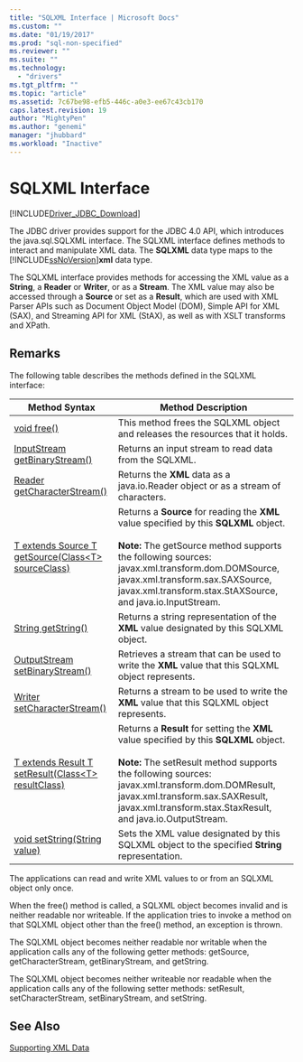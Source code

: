 ```yaml
---
title: "SQLXML Interface | Microsoft Docs"
ms.custom: ""
ms.date: "01/19/2017"
ms.prod: "sql-non-specified"
ms.reviewer: ""
ms.suite: ""
ms.technology: 
  - "drivers"
ms.tgt_pltfrm: ""
ms.topic: "article"
ms.assetid: 7c67be98-efb5-446c-a0e3-ee67c43cb170
caps.latest.revision: 19
author: "MightyPen"
ms.author: "genemi"
manager: "jhubbard"
ms.workload: "Inactive"
---
```

# SQLXML Interface
[!INCLUDE[Driver_JDBC_Download](../../includes/driver_jdbc_download.md)]

  The JDBC driver provides support for the JDBC 4.0 API, which introduces the java.sql.SQLXML interface. The SQLXML interface defines methods to interact and manipulate XML data. The **SQLXML** data type maps to the [!INCLUDE[ssNoVersion](../../includes/ssnoversion_md.md)]**xml** data type.  
  
 The SQLXML interface provides methods for accessing the XML value as a **String**, a **Reader** or **Writer**, or as a **Stream**. The XML value may also be accessed through a **Source** or set as a **Result**, which are used with XML Parser APIs such as Document Object Model (DOM), Simple API for XML (SAX), and Streaming API for XML (StAX), as well as with XSLT transforms and XPath.  
  
## Remarks  
 The following table describes the methods defined in the SQLXML interface:  
  
|Method Syntax|Method Description|  
|-------------------|------------------------|  
|[void free()](http://go.microsoft.com/fwlink/?LinkId=131685)|This method frees the SQLXML object and releases the resources that it holds.|  
|[InputStream getBinaryStream()](http://go.microsoft.com/fwlink/?LinkId=131754)|Returns an input stream to read data from the SQLXML.|  
|[Reader getCharacterStream()](http://go.microsoft.com/fwlink/?LinkId=131755)|Returns the **XML** data as a java.io.Reader object or as a stream of characters.|  
|[T extends Source T getSource(Class\<T> sourceClass)](http://go.microsoft.com/fwlink/?LinkId=131756)|Returns a **Source** for reading the **XML** value specified by this **SQLXML** object.<br /><br /> **Note:**  The getSource method supports the following sources: javax.xml.transform.dom.DOMSource, javax.xml.transform.sax.SAXSource, javax.xml.transform.stax.StAXSource, and java.io.InputStream.|  
|[String getString()](http://go.microsoft.com/fwlink/?LinkId=131757)|Returns a string representation of the **XML** value designated by this SQLXML object.|  
|[OutputStream setBinaryStream()](http://go.microsoft.com/fwlink/?LinkId=131758)|Retrieves a stream that can be used to write the **XML** value that this SQLXML object represents.|  
|[Writer setCharacterStream()](http://go.microsoft.com/fwlink/?LinkId=131759)|Returns a stream to be used to write the **XML** value that this SQLXML object represents.|  
|[T extends Result T setResult(Class\<T> resultClass)](http://go.microsoft.com/fwlink/?LinkId=131760)|Returns a **Result** for setting the **XML** value specified by this **SQLXML** object.<br /><br /> **Note:** The setResult method supports the following sources: javax.xml.transform.dom.DOMResult, javax.xml.transform.sax.SAXResult, javax.xml.transform.stax.StaxResult, and java.io.OutputStream.|  
|[void setString(String value)](http://go.microsoft.com/fwlink/?LinkId=131762)|Sets the XML value designated by this SQLXML object to the specified **String** representation.|  
  
 The applications can read and write XML values to or from an SQLXML object only once.  
  
 When the free() method is called, a SQLXML object becomes invalid and is neither readable nor writeable. If the application tries to invoke a method on that SQLXML object other than the free() method, an exception is thrown.  
  
 The SQLXML object becomes neither readable nor writable when the application calls any of the following getter methods: getSource, getCharacterStream, getBinaryStream, and getString.  
  
 The SQLXML object becomes neither writeable nor readable when the application calls any of the following setter methods: setResult, setCharacterStream, setBinaryStream, and setString.  
  
## See Also  
 [Supporting XML Data](../../connect/jdbc/supporting-xml-data.md)  
  
  
